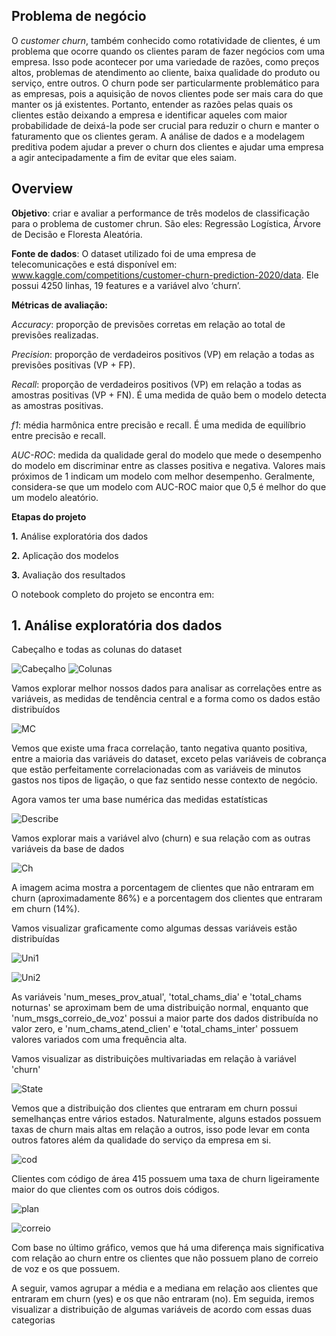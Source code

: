 ## Problema de negócio
O *customer churn*, também conhecido como rotatividade de clientes, é um problema que ocorre quando os clientes param de fazer negócios com uma empresa. Isso pode acontecer por uma variedade de razões, como preços altos, problemas de atendimento ao cliente, baixa qualidade do produto ou serviço, entre outros. O churn pode ser particularmente problemático para as empresas, pois a aquisição de novos clientes pode ser mais cara do que manter os já existentes. Portanto, entender as razões pelas quais os clientes estão deixando a empresa e identificar aqueles com maior probabilidade de deixá-la pode ser crucial para reduzir o churn e manter o faturamento que os clientes geram. A análise de dados e a modelagem preditiva podem ajudar a prever o churn dos clientes e ajudar uma empresa a agir antecipadamente a fim de evitar que eles saiam.

## Overview
**Objetivo**: criar e avaliar a performance de três modelos de classificação para o problema de customer chrun. São eles: Regressão Logística, Árvore de Decisão e Floresta Aleatória.

**Fonte de dados**: O dataset utilizado foi de uma empresa de telecomunicações e está disponível em: www.kaggle.com/competitions/customer-churn-prediction-2020/data. Ele possui 4250 linhas, 19 features e a variável alvo ‘churn’. 

**Métricas de avaliação:**

*Accuracy*: proporção de previsões corretas em relação ao total de previsões realizadas.

*Precision*: proporção de verdadeiros positivos (VP) em relação a todas as previsões positivas (VP + FP).

*Recall*: proporção de verdadeiros positivos (VP) em relação a todas as amostras positivas (VP + FN). É uma medida de quão bem o modelo detecta as amostras positivas.

*f1*: média harmônica entre precisão e recall. É uma medida de equilíbrio entre precisão e recall.

*AUC-ROC*: medida da qualidade geral do modelo que mede o desempenho do modelo em discriminar entre as classes positiva e negativa. Valores mais próximos de 1 indicam um modelo com melhor desempenho. Geralmente, considera-se que um modelo com AUC-ROC maior que 0,5 é melhor do que um modelo aleatório.

**Etapas do projeto**

**1.** Análise exploratória dos dados

**2.** Aplicação dos modelos

**3.** Avaliação dos resultados 

O notebook completo do projeto se encontra em: 

## 1. Análise exploratória dos dados 
Cabeçalho e todas as colunas do dataset

![Cabeçalho](https://github.com/maiadiego/python-projects/blob/master/analise-de-dados-e-machine-learning/churn-prediction-2020-project/imagens-churn-prediction-2020/1.%20cabecalho-dataset.png)
![Colunas](https://github.com/maiadiego/python-projects/blob/master/analise-de-dados-e-machine-learning/churn-prediction-2020-project/imagens-churn-prediction-2020/colunas.png)

Vamos explorar melhor nossos dados para analisar as correlações entre as variáveis, as medidas de tendência central e a forma como os dados estão distribuídos 

![MC](https://github.com/maiadiego/python-projects/blob/master/analise-de-dados-e-machine-learning/churn-prediction-2020-project/imagens-churn-prediction-2020/2.%20matriz%20de%20correlacao.png)

Vemos que existe uma fraca correlação, tanto negativa quanto positiva, entre a maioria das variáveis do dataset, exceto pelas variáveis de cobrança que estão perfeitamente correlacionadas com as variáveis de minutos gastos nos tipos de ligação, o que faz sentido nesse contexto de negócio.

Agora vamos ter uma base numérica das medidas estatísticas

![Describe](https://github.com/maiadiego/python-projects/blob/master/analise-de-dados-e-machine-learning/churn-prediction-2020-project/imagens-churn-prediction-2020/3.%20describe.png)

Vamos explorar mais a variável alvo (churn) e sua relação com as outras variáveis da base de dados

![Ch](https://github.com/maiadiego/python-projects/blob/master/analise-de-dados-e-machine-learning/churn-prediction-2020-project/imagens-churn-prediction-2020/4.%20porcentagem%20de%20churn%20vs%20nchurn.png)

A imagem acima mostra a porcentagem de clientes que não entraram em churn (aproximadamente 86%) e a porcentagem dos clientes que entraram em churn (14%).

Vamos visualizar graficamente como algumas dessas variáveis estão distribuídas

![Uni1](https://github.com/maiadiego/python-projects/blob/master/analise-de-dados-e-machine-learning/churn-prediction-2020-project/imagens-churn-prediction-2020/5.%20uni-1.png)

![Uni2](https://github.com/maiadiego/python-projects/blob/master/analise-de-dados-e-machine-learning/churn-prediction-2020-project/imagens-churn-prediction-2020/6.%20uni-2.png)

As variáveis 'num_meses_prov_atual', 'total_chams_dia' e 'total_chams noturnas' se aproximam bem de uma distribuição normal, enquanto que 'num_msgs_correio_de_voz' possui a maior parte dos dados distribuída no valor zero, e 'num_chams_atend_clien' e 'total_chams_inter' possuem valores variados com uma frequência alta.

Vamos visualizar as distribuições multivariadas em relação à variável 'churn'

![State](https://github.com/maiadiego/python-projects/blob/master/analise-de-dados-e-machine-learning/churn-prediction-2020-project/imagens-churn-prediction-2020/7.%20churn-estado.png)

Vemos que a distribuição dos clientes que entraram em churn possui semelhanças entre vários estados. Naturalmente, alguns estados possuem taxas de churn mais altas em relação a outros, isso pode levar em conta outros fatores além da qualidade do serviço da empresa em si.

![cod](https://github.com/maiadiego/python-projects/blob/master/analise-de-dados-e-machine-learning/churn-prediction-2020-project/imagens-churn-prediction-2020/8.%20churn-cod-area.png)

Clientes com código de área 415 possuem uma taxa de churn ligeiramente maior do que clientes com os outros dois códigos.

![plan](https://github.com/maiadiego/python-projects/blob/master/analise-de-dados-e-machine-learning/churn-prediction-2020-project/imagens-churn-prediction-2020/9.%20churn-plan-inter.png)

![correio](https://github.com/maiadiego/python-projects/blob/master/analise-de-dados-e-machine-learning/churn-prediction-2020-project/imagens-churn-prediction-2020/10.%20churn-plan-corr.png)

Com base no último gráfico, vemos que há uma diferença mais significativa com relação ao churn entre os clientes que não possuem plano de correio de voz e os que possuem.

A seguir, vamos agrupar a média e a mediana em relação aos clientes que entraram em churn (yes) e os que não entraram (no). Em seguida, iremos visualizar a distribuição de algumas variáveis de acordo com essas duas categorias

![]()

![]()

